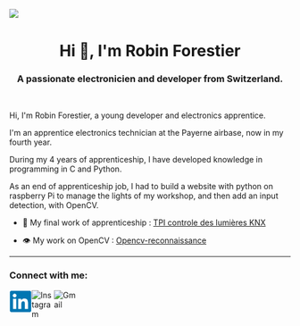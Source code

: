 

<a href="https://github.com/Forestierr/Forestierr/blob/main/README.fr.md"> <img src="https://img.shields.io/badge/Langue-FR-blue"> </a>
<h1 align="center">Hi 👋, I'm Robin Forestier</h1>
<h3 align="center">A passionate electronicien and developer from Switzerland.</h3>

</br>

Hi, I'm Robin Forestier, a young developer and electronics apprentice. 

I'm an apprentice electronics technician at the Payerne airbase, now in my fourth year.

During my 4 years of apprenticeship, I have developed knowledge in programming in C and Python. 

As an end of apprenticeship job, I had to build a website with python on raspberry Pi to manage the lights of my workshop, and then add an input detection, with OpenCV.

- 🔭 My final work of apprenticeship : [TPI controle des lumières KNX](https://github.com/Forestierr/TPI-Controle-lumieres-knx)

- 👁️ My work on OpenCV : [Opencv-reconnaissance](https://github.com/Forestierr/Opencv-reconnaissance)

___

<h3 align="left">Connect with me:</h3>
<p align="center">
  <a href="https://linkedin.com/in/robin-forestier-8085a8230" target="blank">
    <img align="left" alt="LinkdeIN" width="40" src="https://raw.githubusercontent.com/devicons/devicon/master/icons/linkedin/linkedin-original.svg" />
  </a>
  <p>                    </p>
  <a href="https://instagram.com/rob1forest" target="blank">
    <img align="left" alt="Instagram" width="40" src="https://cdn.jsdelivr.net/npm/simple-icons@v3/icons/instagram.svg" />
  </a>
  <p>                    </p>
  <a target="_blank" href="mailto:robinforestier1407@gmail.com">
    <img align="left" alt="Gmail" width="40" src="https://cdn.jsdelivr.net/npm/simple-icons@v3/icons/gmail.svg" />  
  </a>  
</p>
